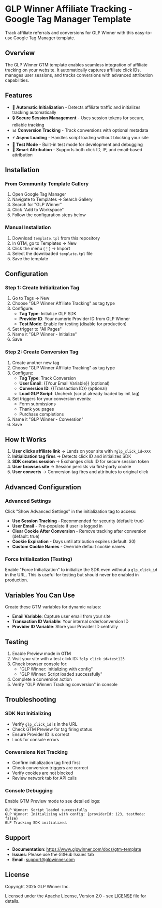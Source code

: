 # GLP Winner Affiliate Tracking - Google Tag Manager Template

Track affiliate referrals and conversions for GLP Winner with this easy-to-use Google Tag Manager template.

## Overview

The GLP Winner GTM template enables seamless integration of affiliate tracking on your website. It automatically captures affiliate click IDs, manages user sessions, and tracks conversions with advanced attribution capabilities.

## Features

- 🚀 **Automatic Initialization** - Detects affiliate traffic and initializes tracking automatically
- 🔒 **Secure Session Management** - Uses session tokens for secure, reliable tracking
- 📊 **Conversion Tracking** - Track conversions with optional metadata
- ⚡ **Async Loading** - Handles script loading without blocking your site
- 🧪 **Test Mode** - Built-in test mode for development and debugging
- 🎯 **Smart Attribution** - Supports both click ID, IP, and email-based attribution

## Installation

### From Community Template Gallery

1. Open Google Tag Manager
2. Navigate to Templates → Search Gallery
3. Search for "GLP Winner"
4. Click "Add to Workspace"
5. Follow the configuration steps below

### Manual Installation

1. Download `template.tpl` from this repository
2. In GTM, go to Templates → New
3. Click the menu (⋮) → Import
4. Select the downloaded `template.tpl` file
5. Save the template

## Configuration

### Step 1: Create Initialization Tag

1. Go to Tags → New
2. Choose "GLP Winner Affiliate Tracking" as tag type
3. Configure:
   - **Tag Type**: Initialize GLP SDK
   - **Provider ID**: Your numeric Provider ID from GLP Winner
   - **Test Mode**: Enable for testing (disable for production)
4. Set trigger to "All Pages"
5. Name it "GLP Winner - Initialize"
6. Save

### Step 2: Create Conversion Tag

1. Create another new tag
2. Choose "GLP Winner Affiliate Tracking" as tag type
3. Configure:
   - **Tag Type**: Track Conversion
   - **User Email**: {{Your Email Variable}} (optional)
   - **Conversion ID**: {{Transaction ID}} (optional)
   - **Load GLP Script**: Uncheck (script already loaded by init tag)
4. Set triggers for your conversion events:
   - Form submissions
   - Thank you pages
   - Purchase completions
5. Name it "GLP Winner - Conversion"
6. Save

## How It Works

1. **User clicks affiliate link** → Lands on your site with `?glp_click_id=XXX`
2. **Initialization tag fires** → Detects click ID and initializes SDK
3. **SDK creates session** → Exchanges click ID for secure session token
4. **User browses site** → Session persists via first-party cookie
5. **User converts** → Conversion tag fires and attributes to original click

## Advanced Configuration

### Advanced Settings

Click "Show Advanced Settings" in the initialization tag to access:

- **Use Session Tracking** - Recommended for security (default: true)
- **User Email** - Pre-populate if user is logged in
- **Clear Cookie After Conversion** - Remove tracking after conversion (default: true)
- **Cookie Expiration** - Days until attribution expires (default: 30)
- **Custom Cookie Names** - Override default cookie names

### Force Initialization (Testing)

Enable "Force Initialization" to initialize the SDK even without a `glp_click_id` in the URL. This is useful for testing but should never be enabled in production.

## Variables You Can Use

Create these GTM variables for dynamic values:

- **Email Variable**: Capture user email from your site
- **Transaction ID Variable**: Your internal order/conversion ID
- **Provider ID Variable**: Store your Provider ID centrally

## Testing

1. Enable Preview mode in GTM
2. Visit your site with a test click ID: `?glp_click_id=test123`
3. Check browser console for:
   - "GLP Winner: Initializing with config"
   - "GLP Winner: Script loaded successfully"
4. Complete a conversion action
5. Verify "GLP Winner: Tracking conversion" in console

## Troubleshooting

### SDK Not Initializing

- Verify `glp_click_id` is in the URL
- Check GTM Preview for tag firing status
- Ensure Provider ID is correct
- Look for console errors

### Conversions Not Tracking

- Confirm initialization tag fired first
- Check conversion triggers are correct
- Verify cookies are not blocked
- Review network tab for API calls

### Console Debugging

Enable GTM Preview mode to see detailed logs:
```
GLP Winner: Script loaded successfully
GLP Winner: Initializing with config: {providerId: 123, testMode: false}
GLP Tracking SDK initialized.
```

## Support

- **Documentation**: https://www.glpwinner.com/docs/gtm-template
- **Issues**: Please use the GitHub Issues tab
- **Email**: support@glpwinner.com

## License

Copyright 2025 GLP Winner Inc.

Licensed under the Apache License, Version 2.0 - see [LICENSE](LICENSE) file for details.
